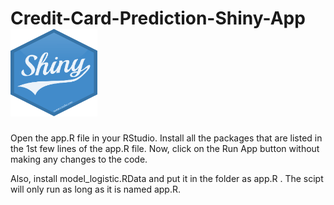 # Credit-Card-Prediction-Shiny-App                                                                                                                    <img src="logo.png" width="139" height="140">
Open the app.R file in your RStudio. Install all the packages that are listed in the 1st few lines of the app.R file. Now, click on the Run App button without making any changes to the code. 

Also, install model_logistic.RData and put it in the folder as app.R . The scipt will only run as long as it is named app.R.
